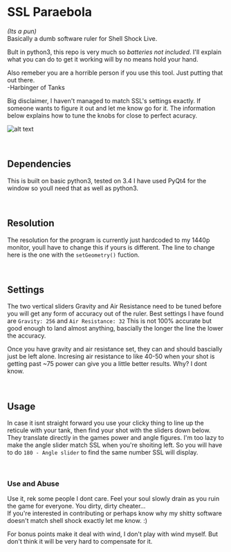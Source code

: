 # SSL Paraebola
*(Its a pun)*  
Basically a dumb software ruler for Shell Shock Live.

Bult in python3, this repo is very much so *batteries not included*. I'll explain what you can do to get it working will by no means hold your hand.

Also remeber you are a horrible person if you use this tool. Just putting that out there.  
\-Harbinger of Tanks

Big disclaimer, I haven't managed to match SSL's settings exactly. If someone wants to figure it out and let me know go for it. The information below explains how to tune the knobs for close to perfect acuracy.

![alt text](http://i.imgur.com/mMfz3XO.png "Screenshot")

&nbsp;

## Dependencies
This is built on basic python3, tested on 3.4 I have used PyQt4 for the window so youll need that as well as python3.

&nbsp;

## Resolution
The resolution for the program is currently just hardcoded to my 1440p monitor, youll have to change this if yours is different. The line to change here is the one with the `setGeometry()` fuction.

&nbsp;

## Settings
The two vertical sliders Gravity and Air Resistance need to be tuned before you will get any form of accuracy out of the ruler.
Best settings I have found are `Gravity: 256` and `Air Resistance: 32` This is not 100% accurate but good enough to land almost anything, bascially the longer the line the lower the accuracy.

Once you have gravity and air resistance set, they can and should bascially just be left alone. Incresing air resistance to like 40-50 when your shot is getting past ~75 power can give you a little better results. Why? I dont know.

&nbsp;

## Usage
In case it isnt straight forward you use your clicky thing to line up the reticule with your tank, then find your shot with the sliders down below. They translate directly in the games power and angle figures. I'm too lazy to make the angle slider match SSL when you're shoiting left. So you will have to do `180 - Angle slider` to find the same number SSL will display.

&nbsp;
&nbsp;

### Use and Abuse
Use it, rek some people I dont care. Feel your soul slowly drain as you ruin the game for everyone. You dirty, dirty cheater...  
If you're interested in contributing or perhaps know why my shitty software doesn't match shell shock exactly let me know. :)

For bonus points make it deal with wind, I don't play with wind myself. But don't think it will be very hard to compensate for it.
